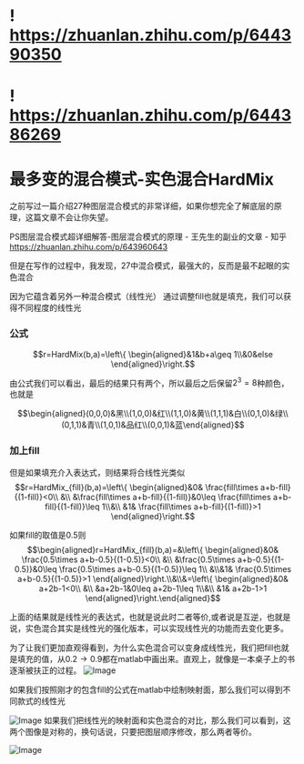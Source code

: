 # ! <https://zhuanlan.zhihu.com/p/644390350>

# ! <https://zhuanlan.zhihu.com/p/644386269>

# 最多变的混合模式-实色混合HardMix

之前写过一篇介绍27种图层混合模式的非常详细，如果你想完全了解底层的原理，这篇文章不会让你失望。

PS图层混合模式超详细解答-图层混合模式的原理 - 王先生的副业的文章 - 知乎
<https://zhuanlan.zhihu.com/p/643960643>

但是在写作的过程中，我发现，27中混合模式，最强大的，反而是最不起眼的实色混合

因为它蕴含着另外一种混合模式（线性光）
通过调整fill也就是填充，我们可以获得不同程度的线性光

### 公式

$$r=HardMix(b,a)=\left\{ \begin{aligned}&1&b+a\geq 1\\&0&else  \end{aligned}\right.$$

由公式我们可以看出，最后的结果只有两个，所以最后之后保留$2^3=8$种颜色，也就是

$$\begin{aligned}(0,0,0)&黑\\(1,0,0)&红\\(1,1,0)&黄\\(1,1,1)&白\\(0,1,0)&绿\\(0,1,1)&青\\(1,0,1)&品红\\(0,0,1)&蓝\end{aligned}$$

### 加上fill

但是如果填充介入表达式，则结果将合线性光类似
$$r=HardMix_{fill}(b,a)=\left\{ \begin{aligned}&0&  \frac{fill\times a+b-fill}{(1-fill)}<0\\ &\\ &\frac{fill\times a+b-fill}{(1-fill)}&0\leq \frac{fill\times a+b-fill}{(1-fill)}\leq 1\\&\\ &1&  \frac{fill\times a+b-fill}{(1-fill)}>1 \end{aligned}\right.$$

如果fill的取值是$0.5$则
$$\begin{aligned}r=HardMix_{fill}(b,a)=&\left\{ \begin{aligned}&0&  \frac{0.5\times a+b-0.5}{(1-0.5)}<0\\ &\\ &\frac{0.5\times a+b-0.5}{(1-0.5)}&0\leq \frac{0.5\times a+b-0.5}{(1-0.5)}\leq 1\\ &\\&1&  \frac{0.5\times a+b-0.5}{(1-0.5)}>1  \end{aligned}\right.\\&\\&=\left\{ \begin{aligned}&0&  a+2b-1<0\\ &\\ &a+2b-1&0\leq a+2b-1\leq 1\\&\\ &1&  a+2b-1>1    \end{aligned}\right.\end{aligned}$$

上面的结果就是线性光的表达式，也就是说此时二者等价,或者说是互逆，也就是说，实色混合其实是线性光的强化版本，可以实现线性光的功能而去变化更多。

为了让我们更加直观得看到，为什么实色混合可以变身成线性光，我们把fill也就是填充的值，从$0.2→0.9$都在matlab中画出来。直观上，就像是一本桌子上的书逐渐被扶正的过程。
![Image](https://pic4.zhimg.com/80/v2-d0acbc02eaaadfa7c7fcf8c9c197d3f1.jpg)

如果我们按照刚才的包含fill的公式在matlab中绘制映射面，那么我们可以得到不同款式的线性光

![Image](https://pic4.zhimg.com/80/v2-85dcc312f1754d9af0eabe56809bb594.jpg)
如果我们把线性光的映射面和实色混合的对比，那么我们可以看到，这两个图像是对称的，换句话说，只要把图层顺序修改，那么两者等价。

![Image](https://pic4.zhimg.com/80/v2-8b9c38e0bbc452858536ef1f5c223779.jpg)
